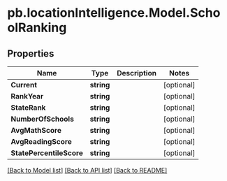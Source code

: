 # pb.locationIntelligence.Model.SchoolRanking
## Properties

Name | Type | Description | Notes
------------ | ------------- | ------------- | -------------
**Current** | **string** |  | [optional] 
**RankYear** | **string** |  | [optional] 
**StateRank** | **string** |  | [optional] 
**NumberOfSchools** | **string** |  | [optional] 
**AvgMathScore** | **string** |  | [optional] 
**AvgReadingScore** | **string** |  | [optional] 
**StatePercentileScore** | **string** |  | [optional] 

[[Back to Model list]](../README.md#documentation-for-models) [[Back to API list]](../README.md#documentation-for-api-endpoints) [[Back to README]](../README.md)

